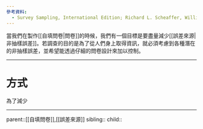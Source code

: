 ```yaml
---
參考資料:
  - Survey Sampling, International Edition; Richard L. Scheaffer, William Mendenhall. III
---
```

當我們在製作[[自填問卷|問卷]]的時候，我們有一個目標是要盡量減少[[誤差來源|非抽樣誤差]]。若調查的目的是為了從人們身上取得資訊，就必須考慮到各種潛在的非抽樣誤差，並希望能透過仔細的問卷設計來加以控制。
- - -
# 方式
為了減少
- - -
parent::[[自填問卷]],[[誤差來源]]
sibling::
child::